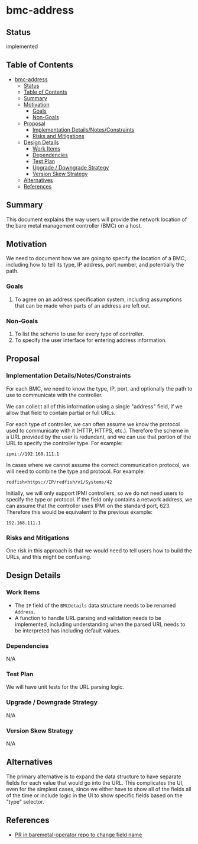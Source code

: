 <!--
 This work is licensed under a Creative Commons Attribution 3.0
 Unported License.

 http://creativecommons.org/licenses/by/3.0/legalcode
-->

# bmc-address

## Status

implemented

## Table of Contents

<!--ts-->
   * [bmc-address](#bmc-address)
      * [Status](#status)
      * [Table of Contents](#table-of-contents)
      * [Summary](#summary)
      * [Motivation](#motivation)
         * [Goals](#goals)
         * [Non-Goals](#non-goals)
      * [Proposal](#proposal)
         * [Implementation Details/Notes/Constraints](#implementation-detailsnotesconstraints)
         * [Risks and Mitigations](#risks-and-mitigations)
      * [Design Details](#design-details)
         * [Work Items](#work-items)
         * [Dependencies](#dependencies)
         * [Test Plan](#test-plan)
         * [Upgrade / Downgrade Strategy](#upgrade--downgrade-strategy)
         * [Version Skew Strategy](#version-skew-strategy)
      * [Alternatives](#alternatives)
      * [References](#references)

<!-- Added by: dhellmann, at: 2019-03-04T09:33-0500 -->

<!--te-->

## Summary

This document explains the way users will provide the network location
of the bare metal management controller (BMC) on a host.

## Motivation

We need to document how we are going to specify the location of a BMC,
including how to tell its type, IP address, port number, and
potentially the path.

### Goals

1. To agree on an address specification system, including assumptions
   that can be made when parts of an address are left out.

### Non-Goals

1. To list the scheme to use for every type of controller.
2. To specify the user interface for entering address information.

## Proposal

### Implementation Details/Notes/Constraints

For each BMC, we need to know the type, IP, port, and optionally the
path to use to communicate with the controller.

We can collect all of this information using a single "address" field,
if we allow that field to contain partial or full URLs.

For each type of controller, we can often assume we know the protocol
used to communicate with it (HTTP, HTTPS, etc.). Therefore the scheme
in a URL provided by the user is redundant, and we can use that
portion of the URL to specify the controller type. For example:

    ipmi://192.168.111.1

In cases where we cannot assume the correct communication protocol, we
will need to combine the type and protocol. For example:

    redfish+https://IP/redfish/v1/Systems/42

Initially, we will only support IPMI controllers, so we do not need
users to specify the type or protocol.  If the field only contains a
network address, we can assume that the controller uses IPMI on the
standard port, 623. Therefore this would be equivalent to the previous
example:

    192.168.111.1

### Risks and Mitigations

One risk in this approach is that we would need to tell users how to
build the URLs, and this might be confusing.

## Design Details

### Work Items

- The `IP` field of the `BMCDetails` data structure needs to be
  renamed `Address`.
- A function to handle URL parsing and validation needs to be
  implemented, including understanding when the parsed URL needs to be
  interpreted has including default values.

### Dependencies

N/A

### Test Plan

We will have unit tests for the URL parsing logic.

### Upgrade / Downgrade Strategy

N/A

### Version Skew Strategy

N/A

## Alternatives

The primary alternative is to expand the data structure to have
separate fields for each value that would go into the URL. This
complicates the UI, even for the simplest cases, since we either have
to show all of the fields all of the time or include logic in the UI
to show specific fields based on the "type" selector.

## References

- [PR in baremetal-operator repo to change field name](https://github.com/metalkube/baremetal-operator/pull/44)
